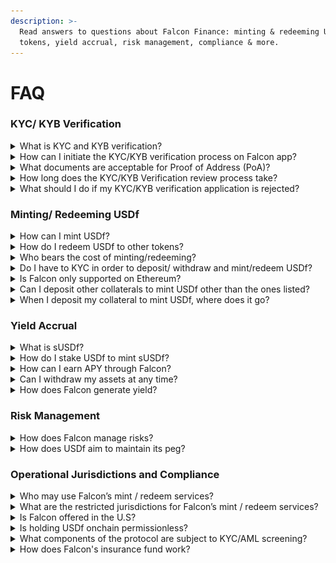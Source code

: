 ```yaml
---
description: >-
  Read answers to questions about Falcon Finance: minting & redeeming USDf
  tokens, yield accrual, risk management, compliance & more.
---
```


# FAQ

### KYC/ KYB Verification&#x20;

<details>

<summary>What is KYC and KYB verification?</summary>

KYC (Know Your Customer) and KYB (Know Your Business) are regulatory processes intended to verify the identity of individual users and businesses, respectively. These processes enable Falcon Finance to adhere to Anti-Money Laundering (AML) regulations and maintain secure and compliant transaction practices.

</details>

<details>

<summary>How can I initiate the KYC/KYB verification process on Falcon app?</summary>

You may initiate this verification process by starting a [deposit](https://app.falcon.finance/transfer/deposit), [withdrawal](https://app.falcon.finance/transfer/withdraw), [mint](https://app.falcon.finance/swap/mint) or [redeem](https://app.falcon.finance/swap/redeem) action, at which a prompt will appear to guide you through the KYC/KYB verification steps.

<figure><img src=".gitbook/assets/Screenshot 2025-04-20 at 4.13.26 PM.png" alt="" width="375"><figcaption><p>KYC/KYB verifcation prompt on Falcon app.</p></figcaption></figure>

</details>

<details>

<summary>What documents are acceptable for Proof of Address (PoA)?</summary>

The following documents are accepted as Proof of Address:

* Bank statements
* Telecom bills
* Utility bills
* Tax bills
* Voter registration documents
* Lease agreements
* Official government-issued letters

Documents submitted must:

* Clearly state your full legal name
* Display your residential address
* Be issued within the last three months

</details>

<details>

<summary>How long does the KYC/KYB Verification review process take? </summary>

The verification review process typically ranges from just a few minutes to 5 business days.

Please note that verification times may increase during periods of high market demand or increased verification volumes.

</details>

<details>

<summary>What should I do if my KYC/KYB verification application is rejected?</summary>

If your KYC or KYB verification application has been rejected, you may be required to resubmit certain documents or provide additional information. Please review the feedback provided carefully and resubmit as guided.&#x20;

However, if the submission does not meet our regulatory requirements, the rejection decision will be final. If you have any questions or require assistance, please feel free to contact us at support@falcon.finance.&#x20;

</details>

### Minting/ Redeeming USDf&#x20;

<details>

<summary>How can I mint USDf? </summary>

1. Start by completing KYC verification to ensure compliance and security.&#x20;
2. Once approved, connect your wallet to the Falcon app.&#x20;
3. Deposit a variety of assets from stablecoins and non-stablecoins, such as USDC, USDT, FDUSD, BTC, ETH and many more.&#x20;
4. Falcon will then verify the collateral, confirm receipt, and release USDf to your wallet.

</details>

<details>

<summary>How do I redeem USDf to other tokens?</summary>

1. Users who have completed KYC verification can redeem USDf for other supported stablecoins and non-stablecoins.
2. A 7-day cooldown period applies before tokens are credited to your Falcon assets.
3. To reclaim your tokens from Falcon assets to your wallet address, initiate a withdrawal to transfer them to your wallet address.

</details>

<details>

<summary>Who bears the cost of minting/redeeming?</summary>

Users bear the cost of minting and redeeming USDf. Gas fees and execution costs are passed directly to users. Falcon Finance does not charge protocol-specific fees for these transactions.

</details>

<details>

<summary>Do I have to KYC in order to deposit/ withdraw and mint/redeem USDf?</summary>

Yes, all users who wish to mint and redeem USDf through Falcon Finance must be KYC verified. In the future, users will be able to acquire USDf via other decentralized protocols and centralized exchanges.

</details>

<details>

<summary>Is Falcon only supported on Ethereum?</summary>

For Beta version, USDf is deployed on Ethereum as a start, we will soon be supporting other chains.&#x20;

</details>

<details>

<summary>Can I deposit other collaterals to mint USDf other than the ones listed?</summary>

Yes, if you wish to deposit bluechip or altcoins not currently listed on the Falcon app, please contact us at support@falcon.finance, and our team will assist you accordingly.

</details>

<details>

<summary>When I deposit my collateral to mint USDf, where does it go?</summary>

Your deposited collateral is securely stored through Falcon’s comprehensive custody framework. This includes off-exchange solutions with qualified custodians, Multi-Party Computation (MPC) and multi-signature schemes, and hardware-managed keys. These measures ensure your assets remain secure and accessible.

</details>

### Yield Accrual

<details>

<summary>What is sUSDf?</summary>

sUSDf is a yield-bearing token minted by staking USDf on Falcon Finance. It is designed to accrue value over time through Falcon's diversified, institutional-grade yield generation strategies.

</details>

<details>

<summary>How do I stake USDf to mint sUSDf?</summary>

1. Deposit USDf into the <kbd>Earn</kbd> module on Falcon. This locks your USDf and initiates the minting process for sUSDf.
2. sUSDf is minted based on the current sUSDf-to-USDf value, which reflects the total supply of sUSDf relative to the total USDf staked and accumulated protocol yield in USDf.
3. As Falcon generates yield through multiple trading strategies, the sUSDf-to-USDf value increases. This means your staked USDf generates yield which indirectly causes the appreciation of sUSDf.
4. sUSDf can be held for passive yield accrual or restaked for fixed-term boosted yields.

</details>

<details>

<summary>How can I earn APY through Falcon?</summary>

Stake USDf to Mint sUSDf:

1. Stake USDf on Falcon to mint sUSDf, a yield-bearing token.
2. Users earn a base yield, calculated based on a 7-day trailing APY derived from the protocol’s performance.
3. The value of sUSDf increases over time as yield accrues through Falcon’s yield generation strategies.

Boost Your Yield with Restaking sUSDf:

4. Restake sUSDf into fixed tenures of 3 months, 6 months, or other durations to earn boosted yields.
5. When restaking, Falcon issues an ERC-721 NFT to your wallet, representing the locked sUSDf and lock-up duration. This NFT accrues additional yield over the lock-up period.

</details>

<details>

<summary>Can I withdraw my assets at any time?</summary>

1. Yes, fully KYC-verified and whitelisted users can redeem USDf on demand.
2. Redeemed assets are subject to a 7-day cooling period before the original collateral becomes available for withdrawal.
3. The cooling period ensures proper settlement and asset processing.

</details>

<details>

<summary>How does Falcon generate yield?</summary>

Falcon Finance expands on traditional synthetic dollar designs by integrating diversified collateral, including stablecoins, blue-chip tokens, and select altcoins, allowing the protocol to capitalize on distinct yield opportunities offered by various asset classes.&#x20;

Its institutional-grade yield generation strategies go beyond delta-neutral basis spreads and funding rate arbitrage, employing advanced statistical arbitrage algorithms to ensure consistent, risk-adjusted returns. These strategies leverage exchange arbitrage opportunities, exploiting micro market structure inefficiencies and funding rate variations while maintaining a delta-neutral position.&#x20;

By combining this robust approach with overcollateralized assets, Falcon Finance delivers sustainable and scalable yields across varying market conditions​​.



</details>

### Risk Management

<details>

<summary>How does Falcon manage risks?</summary>

1. Falcon combines automated systems and manual oversight to actively monitor and manage trading positions in real time. Automated systems continuously evaluate positions against risk thresholds and manual oversight by Falcon’s seasoned trading desk ensures an additional layer of evaluation and adjustment.&#x20;
2. During heightened market volatility, Falcon leverages the expertise of its seasoned trading desk and advanced infrastructure to strategically unwind risks.
3. Falcon continuously monitors market conditions, allowing for dynamic adaptation of strategies to mitigate risks and optimize yield generation during varying market scenarios.
4. In addition, Falcon ensures full operational transparency through detailed quarterly and annually Proof of Reserve (PoR) reports, consolidating on-chain and off-chain data, including collateral held by qualified custodians, balances on DEXs, CEXs, and protocol wallets. Independent third-party audits validate collateral adequacy, trading strategy compliance, and security protocols, including multi-signature schemes and MPC solutions. Users can access a real-time transparency dashboard displaying metrics such as Total Value Locked (TVL), the volume of sUSDf issued and staked, and the amount of USDf issued and staked.
5. Falcon commissions ISAE 3000 assurance reports to assess security, availability, transaction integrity, and privacy, reinforcing its commitment to trust and accountability.

</details>

<details>

<summary>How does USDf aim to maintain its peg?</summary>

USDf is an overcollateralized synthetic dollar created when users deposit eligible assets into Falcon Finance.

For stablecoin deposits, USDf is minted at a 1:1 USD value ratio, ensuring straightforward stability. For non-stablecoin deposits such as BTC, ETH, or SOL, an overcollateralization ratio (OCR) is applied to account for potential market volatility and maintain full collateral backing.

The OCR acts as a buffer, safeguarding the protocol against market fluctuations while enabling Falcon to leverage a diverse set of yield-generating strategies. This dual benefit ensures USDf remains secure, robust, and optimized for user returns.

</details>

### Operational Jurisdictions and Compliance

<details>

<summary>Who may use Falcon’s mint / redeem services?</summary>

To use the Services, you must be 18 years of age or older and must not be a "Prohibited Person." A "Prohibited Person" is any individual, entity, or organization that is listed on any U.S. Government sanctions or restricted parties lists, including the U.S. Treasury Department's list of Specially Designated Nationals (SDN) or the U.S. Department of Commerce Denied Persons List or Entity List. It also includes individuals or entities listed on the European Union's consolidated list of persons, groups, and entities subject to financial sanctions, the United Kingdom's Consolidated List of Financial Sanctions Targets, or Switzerland's respective sanctions lists. Additionally, a "Prohibited Person" is any individual or entity located, incorporated, or organized in a country subject to U.S. embargoes or designated by the U.S. Government as "terrorist-supporting."

The term also applies to any individual or entity that is otherwise restricted under the laws of the United States, the European Union (or any of its Member States), the United Kingdom, Switzerland, or any other applicable jurisdiction. Furthermore, any person or entity owned or controlled by individuals or organizations listed as "Prohibited Persons" also qualifies as a "Prohibited Person." The Company may use tools such as IP-based geofencing or other technologies to enforce these restrictions. By accessing or using the Services, you confirm and represent that you are not a "Prohibited Person."

\


</details>

<details>

<summary>What are the restricted jurisdictions for Falcon’s mint / redeem services?</summary>

We are not able to provide service for clients in Afghanistan, Algeria, Angola, Bolivia, Burkina Faso, Cameroon, Central African Republic, China, Côte d’Ivoire, Crimea and Sevastopol, Donetsk People’s Republic (DNR) and Luhansk People’s Republic (LNR), Cuba, Democratic People’s Republic of Korea, Democratic Republic of the Congo, Eritrea, Haiti, Islamic Republic of Iran, Iraq, Libya, Lebanon, Mali, Myanmar/Burma, Mozambique, Namibia, Republic of Belarus, Russian Federation, Singapore, Somalia, South Sudan, Sudan, Syria,Tanzania, Venezuela, United States of America, Yemen, Zaporizhzhia and Kherson oblasti of Ukraine and any jurisdiction in which the entry into these Terms is prohibited by Applicable Laws, and any jurisdiction which is subject to United States, United Nations or other applicable sanctions or embargoes. Falcon reserves the right to add any additional jurisdictions at any time and without prior notice.

</details>

<details>

<summary>Is Falcon offered in the U.S?</summary>

No, users in the US are not permitted to mint or redeem USDf directly from Falcon. US based users will still be able to participate in staking USDf to mint sUSDf and earn competitive yields.

</details>

<details>

<summary>Is holding USDf onchain permissionless?</summary>

Yes, USDf is a globally accessible, permissionless synthetic dollar.

</details>

<details>

<summary>What components of the protocol are subject to KYC/AML screening?</summary>

Minting and redeeming of USDf, along with depositing and withdrawing assets will be subjected to KYC/ AML verification. Staking of USDf to mint sUSDf do not require KYC/AML verification.&#x20;

</details>

<details>

<summary>How does Falcon's insurance fund work?</summary>

Falcon's insurance fund is an on-chain, verifiable reserve designed to protect users and enhance system stability.&#x20;

A portion of the protocol’s monthly profits is allocated to this fund, which grows alongside Falcon’s adoption and TVL. During times of market stress, the fund acts as a "bidder of last resort," purchasing USDf in open markets to maintain stability and mitigate risks. In addition, the fund covers rare instances of negative or zero yields, ensuring continuous support for users.&#x20;

Managed through a multi-signature setup involving Falcon’s internal team and external contributors, the fund is transparent, secure, and integral to the protocol’s resilience.

</details>



